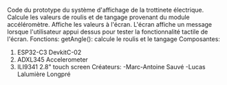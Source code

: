 Code du prototype du système d'affichage de la trottinete électrique. Calcule les valeurs de roulis et de tangage provenant du module accéléromètre. Affiche les valeurs à l'écran. L'écran affiche un message lorsque l'utilisateur appui dessus pour tester la fonctionnalité tactile de l'écran.
Fonctions: getAngle(): calcule le roulis et le tangage
Composantes: 
1. ESP32-C3 DevkitC-02
2. ADXL345 Accelerometer
3. ILI9341 2.8" touch screen
Créateurs: -Marc-Antoine Sauvé
           -Lucas Lalumière Longpré
